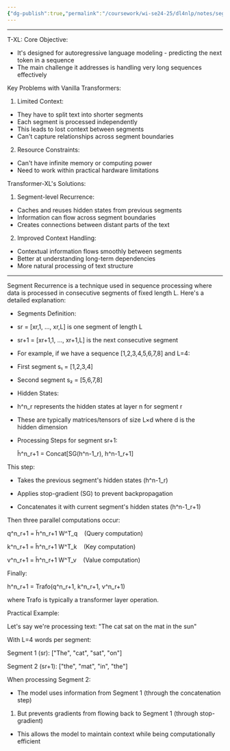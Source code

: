 ```yaml
---
{"dg-publish":true,"permalink":"/coursework/wi-se24-25/dl4nlp/notes/segment-rec/","noteIcon":""}
---
```


---
T-XL: Core Objective:

- It's designed for autoregressive language modeling - predicting the next token in a sequence
- The main challenge it addresses is handling very long sequences effectively

Key Problems with Vanilla Transformers:

1. Limited Context:

- They have to split text into shorter segments
- Each segment is processed independently
- This leads to lost context between segments
- Can't capture relationships across segment boundaries

2. Resource Constraints:

- Can't have infinite memory or computing power
- Need to work within practical hardware limitations

Transformer-XL's Solutions:

1. Segment-level Recurrence:

- Caches and reuses hidden states from previous segments
- Information can flow across segment boundaries
- Creates connections between distant parts of the text

2. Improved Context Handling:

- Contextual information flows smoothly between segments
- Better at understanding long-term dependencies
- More natural processing of text structure



---
Segment Recurrence is a technique used in sequence processing where data is processed in consecutive segments of fixed length L. Here's a detailed explanation:

- Segments Definition:

- sr = [xr,1, ..., xr,L] is one segment of length L

- sr+1 = [xr+1,1, ..., xr+1,L] is the next consecutive segment

- For example, if we have a sequence [1,2,3,4,5,6,7,8] and L=4:

- First segment s₁ = [1,2,3,4]

- Second segment s₂ = [5,6,7,8]

- Hidden States:

- h^n_r represents the hidden states at layer n for segment r

- These are typically matrices/tensors of size L×d where d is the hidden dimension

- Processing Steps for segment sr+1:
    
    h̃^n_r+1 = Concat[SG(h^n-1_r), h^n-1_r+1]
    

This step:

- Takes the previous segment's hidden states (h^n-1_r)

- Applies stop-gradient (SG) to prevent backpropagation

- Concatenates it with current segment's hidden states (h^n-1_r+1)

Then three parallel computations occur:

q^n_r+1 = h̃^n_r+1 W^T_q    (Query computation)

k^n_r+1 = h̃^n_r+1 W^T_k    (Key computation)

v^n_r+1 = h̃^n_r+1 W^T_v    (Value computation)

Finally:

h^n_r+1 = Trafo(q^n_r+1, k^n_r+1, v^n_r+1)

where Trafo is typically a transformer layer operation.

Practical Example:

Let's say we're processing text: "The cat sat on the mat in the sun"

With L=4 words per segment:

Segment 1 (sr): ["The", "cat", "sat", "on"]

Segment 2 (sr+1): ["the", "mat", "in", "the"]

When processing Segment 2:

- The model uses information from Segment 1 (through the concatenation step)

1. But prevents gradients from flowing back to Segment 1 (through stop-gradient)

- This allows the model to maintain context while being computationally efficient
